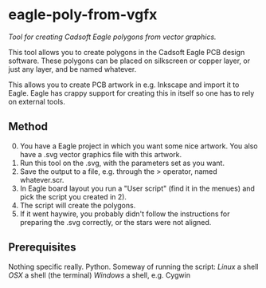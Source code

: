 # eagle-poly-from-vgfx #

_Tool for creating Cadsoft Eagle polygons from vector graphics._

This tool allows you to create polygons in the Cadsoft Eagle PCB
design software. These polygons can be placed on silkscreen or
copper layer, or just any layer, and be named whatever.

This allows you to create PCB artwork in e.g. Inkscape and import
it to Eagle. Eagle has crappy support for creating this in itself
so one has to rely on external tools.

## Method ##

0. You have a Eagle project in which you want some nice artwork.
   You also have a .svg vector graphics file with this artwork.
1. Run this tool on the .svg, with the parameters set as you want.
2. Save the output to a file, e.g. through the > operator, named 
   whatever.scr.
3. In Eagle board layout you run a "User script" (find it in the
   menues) and pick the script you created in 2).
4. The script will create the polygons.
5. If it went haywire, you probably didn't follow the instructions
   for preparing the .svg correctly, or the stars were not aligned.

## Prerequisites ##

Nothing specific really. Python. Someway of running the script:
  _Linux_ a shell
  _OSX_ a shell (the terminal)
  _Windows_ a shell, e.g. Cygwin
